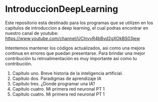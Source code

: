 # IntroduccionDeepLearning

Este repositorio esta destinado para los programas que se utilizen en los capitulos de introduccion a deep learning, el cual podras encontrar en nuestro canal de youtube: https://www.youtube.com/channel/UClnvyR4bBvd2gXOkBS03jew

Intentemos mantener los códigos actualizados, asi como una mejora continua en errores que puedan presentarse. Para brindar una mejor contribución tu retroalimentación es muy importante asi como tu contribución.

1. Capítulo uno. Breve historia de la inteligencia artificial.
2. Capítulo dos. Paradigmas de aprendizaje IA
3. Capítulo tres. ¿Donde programar una IA?
4. Capítulo cuatro. Mi primera red neuronal PT 1
5. Capítulo cuatro. Mi primera red neuronal PT 1
